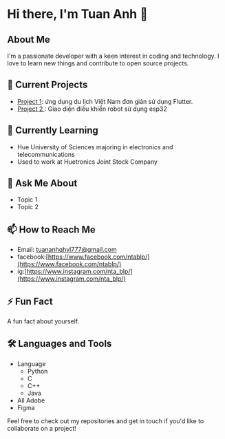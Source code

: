 # Hi there, I'm Tuan Anh 👋

## About Me
I'm a passionate developer with a keen interest in coding and technology. I love to learn new things and contribute to open source projects.

## 🔭 Current Projects
- [Project 1](https://github.com/tuananhhusc/DU_LICH_VIET_NAM): ứng dụng du lịch Việt Nam đơn giản sử dụng Flutter.
- [Project 2 ](https://github.com/tuananhhusc/Giao_dien_dieu_khien_robot): Giao diện điều khiển robot sử dụng esp32
## 🌱 Currently Learning
- Hue University of Sciences majoring in electronics and telecommunications
- Used to work at Huetronics Joint Stock Company

## 💬 Ask Me About
- Topic 1
- Topic 2

## 📫 How to Reach Me
- Email: [tuananhqhvl777@gmail.com](tuananhqhvl777@gmail.com)
- facebook:[https://www.facebook.com/ntablp/](https://www.facebook.com/ntablp/)
- ig:[https://www.instagram.com/nta_blp/](https://www.instagram.com/nta_blp/)

## ⚡ Fun Fact
A fun fact about yourself.

## 🛠️ Languages and Tools
- Language
  + Python
  + C
  + C++
  + Java
- All Adobe
- Figma

Feel free to check out my repositories and get in touch if you'd like to collaborate on a project!
